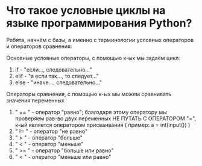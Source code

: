 # Что такое условные циклы на языке программирования Python?

Ребята, начнём с базы, а именно с терминологии условных операторов и операторов сравнения:

Основные условные операторы, с помощью к-ых мы задаём цикл:
1. if - "если..., следовательно..."
2. elif - "а если так..., то следует..."
3. else - "иначе..., следовательно..."

Операторы сравнения, с помощью к-ых мы можем сравнивать значения переменных
1. " == " - оператор "равно"; благодаря этому оператору мы проверяем рав-во двух переменных
НЕ ПУТАТЬ С ОПЕРАТОРОМ "=", к-ый является оператором присваивания ( пример: a = int(input()) )
2. " != " - оператор "не равно"
3. " > " - оператор "больше"
4. " < " - оператор "меньше"
5. " >= " - оператор "больше или равно"
6. " < " - оператор "меньше или равно"

